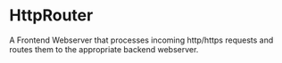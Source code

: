 HttpRouter
==========

A Frontend Webserver that processes incoming http/https requests and routes 
them to the appropriate backend webserver.


